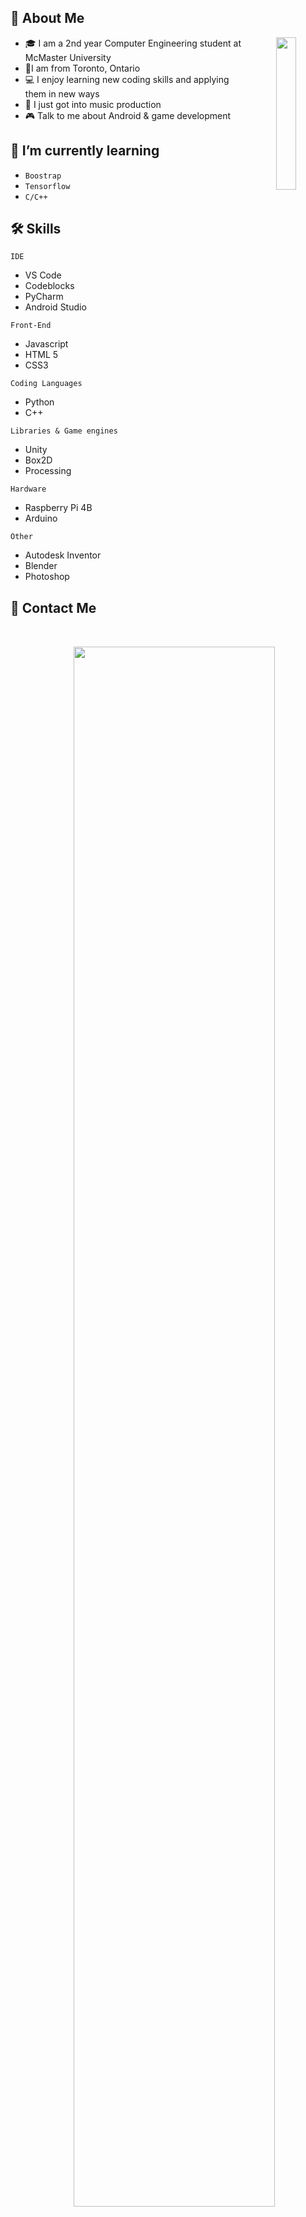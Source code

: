 <div align="center">

</div> 

## 👋 About Me
<div align="center">
<img src="icon/Github%20Logo.png? raw=true" align="right" width=25% height=25% />
</div> 

 - 🎓 I am a 2nd year Computer Engineering student at McMaster University
 - 📍I am from Toronto, Ontario
 - 💻 I enjoy learning new coding skills and applying them in new ways
 - 🎹 I just got into music production
 - 🎮 Talk to me about Android & game development

## 🚀 I’m currently learning
- ``Boostrap``
-  ``Tensorflow``
-  ``C/C++``

## 🛠 Skills
<div>  
 <img align="right" width=80% height=80% src="icon/Github%20Banner%20Tools.png?">
</div>

`IDE`
- VS Code
- Codeblocks
- PyCharm
- Android Studio

`Front-End`
- Javascript
- HTML 5
- CSS3

`Coding Languages`
- Python
- C++

`Libraries & Game engines`
- Unity
- Box2D
- Processing

`Hardware`
- Raspberry Pi 4B
- Arduino

`Other`
- Autodesk Inventor
- Blender
- Photoshop

## 📧 Contact Me 
<div align="center">
 
 
 </div>
 
 <div>  
 <img align="center" width=100% height=100% src="icon/GitHub%20Banner%20Bottom.png?">
</div>

<!--
**Raziz1/Raziz1** is a ✨ _special_ ✨ repository because its `README.md` (this file) appears on your GitHub profile.

Here are some ideas to get you started:

- 🔭 I’m currently working on ...
- 🌱 I’m currently learning ...
- 👯 I’m looking to collaborate on ...
- 🤔 I’m looking for help with ...
- 💬 Ask me about ...
- 📫 How to reach me: ...
- 😄 Pronouns: ...
- ⚡ Fun fact: ...
-->
